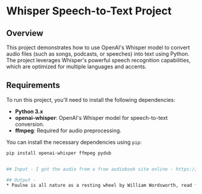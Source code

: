 # Whisper Speech-to-Text Project

## Overview

This project demonstrates how to use OpenAI's Whisper model to convert audio files (such as songs, podcasts, or speeches) into text using Python. The project leverages Whisper's powerful speech recognition capabilities, which are optimized for multiple languages and accents.

## Requirements

To run this project, you'll need to install the following dependencies:

- **Python 3.x**
- **openai-whisper**: OpenAI's Whisper model for speech-to-text conversion.
- **ffmpeg**: Required for audio preprocessing.

You can install the necessary dependencies using `pip`:

```bash
pip install openai-whisper ffmpeg pydub


## Input - I got the audio from a free audiobook site online - https://librivox.org/. The input to my notebook is one of the tracks from the audiobook called 'The adventures of a Nature Guide'

## Output -
* Paulne is all nature as a resting wheel by William Wordsworth, read for LibreVox.org by Anita Hibberd, February 17th, 2025. Paulne is all nature as a resting wheel. The kind are couched upon the dewy grass. The horse alone, seen dimly as I pass, is up and cropping yet his later meal. Arches the ground, a slumber seems to steal or veil and mountain and the starless sky. Now, in this blank of things, a harmony home-filled and home-created seems to heal that grief for which the senses still supply fresh food. For only then, when memory is hushed, am I at rest. My friends restrain those busy cares that would lay my pain. Oh, leave me to myself, nor let me feel the officious touch that makes me droop again. End of poem. This recording is in the public domain. *




